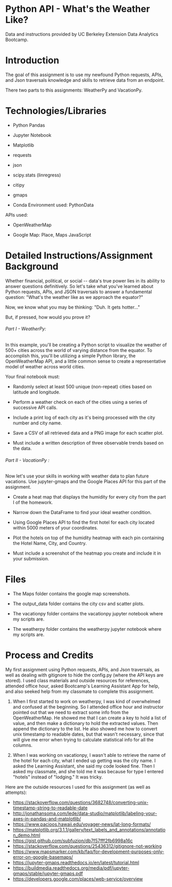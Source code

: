 # Python API - What's the Weather Like?

Data and instructions provided by UC Berkeley Extension Data Analytics Bootcamp.

# Introduction 

The goal of this assignment is to use my newfound Python requests, APIs, and Json traversals knowledge and skills to retrieve data from an endpoint. 

There two parts to this assignments: WeatherPy and VacationPy.

# Technologies/Libraries

  - Python Pandas
  
  - Jupyter Notebook
  
  - Matplotlib
  
  - requests
  
  - json
  
  - scipy.stats (linregress)
  
  - citipy
  
  - gmaps
  
  - Conda Environment used: PythonData
  
  APIs used:
  
  - OpenWeatherMap
  
  - Google Map: Place, Maps JavaScript

# Detailed Instructions/Assignment Background

Whether financial, political, or social -- data's true power lies in its ability to answer questions definitively. So let's take what you've learned about Python requests, APIs, and JSON traversals to answer a fundamental question: "What's the weather like as we approach the equator?"
  
Now, we know what you may be thinking: "Duh. It gets hotter..."

But, if pressed, how would you prove it?

###### Part I - WeatherPy:

In this example, you'll be creating a Python script to visualize the weather of 500+ cities across the world of varying distance from the equator. To accomplish this, you'll be utilizing a simple Python library, the OpenWeatherMap API, and a little common sense to create a representative model of weather across world cities.

Your final notebook must:

  - Randomly select at least 500 unique (non-repeat) cities based on latitude and longitude.
  
  - Perform a weather check on each of the cities using a series of successive API calls.
  
  - Include a print log of each city as it's being processed with the city number and city name.
  
  - Save a CSV of all retrieved data and a PNG image for each scatter plot.
  
  - Must include a written description of three observable trends based on the data.

###### Part II - VacationPy :

Now let's use your skills in working with weather data to plan future vacations. Use jupyter-gmaps and the Google Places API for this part of the assignment.

  - Create a heat map that displays the humidity for every city from the part I of the homework.

  - Narrow down the DataFrame to find your ideal weather condition. 
  
  - Using Google Places API to find the first hotel for each city located within 5000 meters of your coordinates.
  
  - Plot the hotels on top of the humidity heatmap with each pin containing the Hotel Name, City, and Country.
  
  - Must include a screenshot of the heatmap you create and include it in your submission.

# Files

  - The Maps folder contains the google map screenshots.
  
  - The output_data folder contains the city csv and scatter plots.
  
  - The vacationpy folder contains the vacationpy jupyter notebook where my scripts are.
  
   - The weatherpy folder contains the weatherpy jupyter notebook where my scripts are.

# Process and Credits

My first assignment using Python requests, APIs, and Json traversals, as well as dealing with gitignore to hide the config.py (where the API keys are stored). I used class materials and outside resources for references, attended office hour, asked Bootcamp's Learning Assistant App for help, and also seeked help from my classmate to complete this assignment.

1. When I first started to work on weatherpy, I was kind of overwhelmed and confused at the beginning. So I attended office hour and instructor pointed out that we need to extract some info from the OpenWeatherMap. He showed me that I can create a key to hold a list of value, and then make a dictionary to hold the extracted values. Then append the dictionary to the list. He also showed me how to convert unix timestamp to readable dates, but that wasn't necessary, since that will give me error when trying to calculate statistical info for all the columns.

2. When I was working on vacationpy, I wasn't able to retrieve the name of the hotel for each city, what I ended up getting was the city name. I asked the Learning Assistant, she said my code looked fine. Then I asked my classmate, and she told me it was because for type I entered "hotels" instead of "lodging." It was tricky.

Here are the outside resources I used for this assignment (as well as attempts):

  - https://stackoverflow.com/questions/3682748/converting-unix-timestamp-string-to-readable-date
  - http://jonathansoma.com/lede/data-studio/matplotlib/labeling-your-axes-in-pandas-and-matplotlib/
  - https://www.pacioos.hawaii.edu/voyager-news/lat-long-formats/
  - https://matplotlib.org/3.1.1/gallery/text_labels_and_annotations/annotation_demo.html
  - https://gist.github.com/subfuzion/db7f57fff2fb6998a16c
  - https://stackoverflow.com/questions/25436312/gitignore-not-working
  - https://www.mapsmarker.com/kb/faq/for-development-purposes-only-error-on-google-basemaps/
  - https://jupyter-gmaps.readthedocs.io/en/latest/tutorial.html
  - https://buildmedia.readthedocs.org/media/pdf/jupyter-gmaps/stable/jupyter-gmaps.pdf
  - https://developers.google.com/places/web-service/overview
